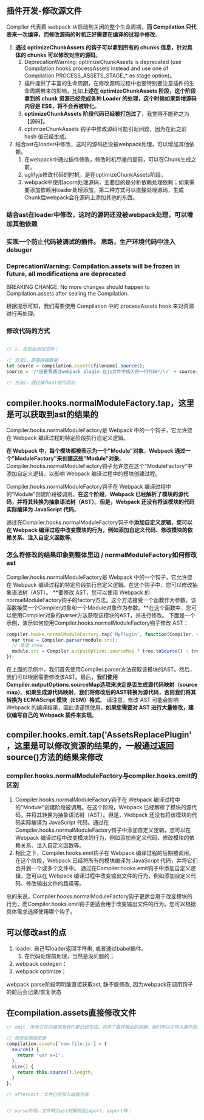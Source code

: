 ## 插件开发-修改源文件

<!-- !关键的步骤，目前可以测试loader修改文件以及添加一些代码，但是在其中直接通过ast修改还是没法实现 -->

Compiler 代表着 webpack 从启动到关闭的整个生命周期，**而 Compilation 只代表来一次编译，而修改源码的时机正好需要在编译的过程中修改**。

1. **通过 optimizeChunkAssets 的钩子可以拿到所有的 chunks 信息，针对具体的 chunks 可以修改对应的源码**。
   1. DeprecationWarning: optimizeChunkAssets is deprecated (use Compilation.hooks.processAssets instead and use one of Compilation.PROCESS_ASSETS_STAGE_* as stage option)。
   2. 插件提供了丰富的生命周期，在修改源码过程中也要特别要注意插件的生命周期带来的影响，比如**上述在 optimizeChunkAssets 阶段，这个阶段拿到的 chunk 资源已经完成各种 Loader 的处理，这个时候如果新增源码内容是 ES6，将不会再被转化**。
   3. **optimizeChunkAssets 阶段代码已经被打包过了**，我觉得不能称之为 【源码】。
   4. optimizeChunkAssets 钩子中修改源码可能引起问题，因为在此之前 hash 值已经生成。
2. 结合ast在loader中修改，这时的源码还没被webpack处理，可以增加其他依赖。
   1. 在webpack中通过插件修改，修改时机尽量的提前，可以在Chunk生成之前。
   2. uglifyjs修改代码的时机，是在optimizeChunkAssets阶段。
   3. webpack中使用acorn处理源码，主要目的是分析依赖处理依赖；如果需要添加依赖用loader处理添加，第二种方式可以直接处理源码，生成Chunk后webpack会在源码上添加其他的东西。

### 结合ast在loader中修改，这时的源码还没被webpack处理，可以增加其他依赖

### 实现一个防止代码被调试的插件。 思路，生产环境代码中注入debuger

### DeprecationWarning: Compilation.assets will be frozen in future, all modifications are deprecated

BREAKING CHANGE: No more changes should happen to Compilation.assets after sealing the Compilation.

根据提示可知，我们需要使用 Compilation 中的 processAssets hook 来对资源进行再处理。

### 修改代码的方式

```js

// 1. 在前后添加文件；

// 方法1，直接拼接数据
let source = compilation.assets[filename].source();
source = '/*这是我通过webpack plugin 在js文件中插入的一行代码*/\n' + source;

// 方法2，通过操作ast进行添加
```

## compiler.hooks.normalModuleFactory.tap，这里是可以获取到ast的结果的

Compiler.hooks.normalModuleFactory是 Webpack 中的一个钩子，它允许您在 Webpack 编译过程的特定阶段执行自定义逻辑。

**在 Webpack 中，每个模块都被表示为一个"Module"对象**。**Webpack 通过一个"ModuleFactory"来创建这些"Module"对象**。Compiler.hooks.normalModuleFactory钩子允许您在这个"ModuleFactory"中添加自定义逻辑，以影响 Webpack 编译过程中的模块创建过程。

Compiler.hooks.normalModuleFactory钩子在 Webpack 编译过程中的"Module"创建阶段被调用。**在这个阶段，Webpack 已经解析了模块的源代码，并将其转换为抽象语法树（AST）**。**但是，Webpack 还没有将该模块的代码实际编译为 JavaScript 代码**。

通过在Compiler.hooks.normalModuleFactory钩子中**添加自定义逻辑，您可以在 Webpack 编译过程中改变模块的行为，例如添加自定义代码、修改模块的依赖关系、注入自定义函数等**。

### 怎么将修改的结果印象到整体里边 / normalModuleFactory如何修改ast

Compiler.hooks.normalModuleFactory是 Webpack 中的一个钩子，它允许您在 Webpack 编译过程的特定阶段执行自定义逻辑。在这个钩子中，您可以修改抽象语法树（AST）。
**要修改 AST，您可以使用 Webpack 的normalModuleFactory钩子的factory方法。这个方法接受一个函数作为参数，该函数接受一个Compiler对象和一个Module对象作为参数。**在这个函数中，您可以使用Compiler对象的parser方法获取该模块的AST，并进行修改。
下面是一个示例，演示如何使用Compiler.hooks.normalModuleFactory钩子修改 AST：

```js
compiler.hooks.normalModuleFactory.tap('MyPlugin', function(Compiler, module) {
  var tree = Compiler.parser(module.src);
  // 修改 tree
  module.src = Compiler.outputOptions.sourceMap ? tree.toSource() : tree.toESM();
});
```

在上面的示例中，我们首先使用Compiler.parser方法获取该模块的AST。然后，我们可以根据需要修改该AST。最后，**我们使用Compiler.outputOptions.sourceMap选项来决定是否生成源代码映射（source map）**。**如果生成源代码映射，我们将修改后的AST转换为源代码，否则我们将其转换为 ECMAScript 模块（ESM）格式**。
请注意，修改 AST 可能会影响 Webpack 的编译结果，因此请谨慎使用。**如果您需要对 AST 进行大量修改，建议编写自己的 Webpack 插件来实现**。

## compiler.hooks.emit.tap('AssetsReplacePlugin'，这里是可以修改资源的结果的，一般通过返回source()方法的结果来修改

### compiler.hooks.normalModuleFactory与compiler.hooks.emit的区别

1. Compiler.hooks.normalModuleFactory钩子在 Webpack 编译过程中的"Module"创建阶段被调用。在这个阶段，Webpack 已经解析了模块的源代码，并将其转换为抽象语法树（AST）。但是，Webpack 还没有将该模块的代码实际编译为 JavaScript 代码。通过在Compiler.hooks.normalModuleFactory钩子中添加自定义逻辑，您可以在 Webpack 编译过程中改变模块的行为，例如添加自定义代码、修改模块的依赖关系、注入自定义函数等。
2. 相比之下，Compiler.hooks.emit钩子在 Webpack 编译过程的后期被调用。在这个阶段，Webpack 已经将所有的模块编译为 JavaScript 代码，并将它们合并到一个或多个文件中。
通过在Compiler.hooks.emit钩子中添加自定义逻辑，您可以在 Webpack 编译过程中改变输出文件的行为，例如添加自定义代码、修改输出文件的路径等。

总的来说，Compiler.hooks.normalModuleFactory钩子更适合用于改变模块的行为，而Compiler.hooks.emit钩子更适合用于改变输出文件的行为。您可以根据具体需求选择使用哪个钩子。

## 可以修改ast的点

1. loader. 自己写loader返回字符串, 或者通过babel插件。
   1. 在代码处理前处理，当然是没问题的；
2. webpack codegen；
3. webpack optimize；

webpack parse阶段明明能直接获取ast, 缺不能修改, 因为webpack在调用钩子的前后会记录/恢复状态

## 在compilation.assets直接修改文件

```js
// emit：所有文件的编译及转化都已经完成，包含了最终输出的资源，我们可以在传入事件回调的compilation.assets上拿到所需数据，其中包括即将输出的资源、代码块Chunk等等信息。

// 修改或添加资源
compilation.assets['new-file.js'] = {
  source() {
    return 'var a=1';
  },
  size() {
    return this.source().length;
  }
};

// afterEmit：文件已经写入磁盘完成


// parse阶段，文件转为ast树解析处import、export等；


```

